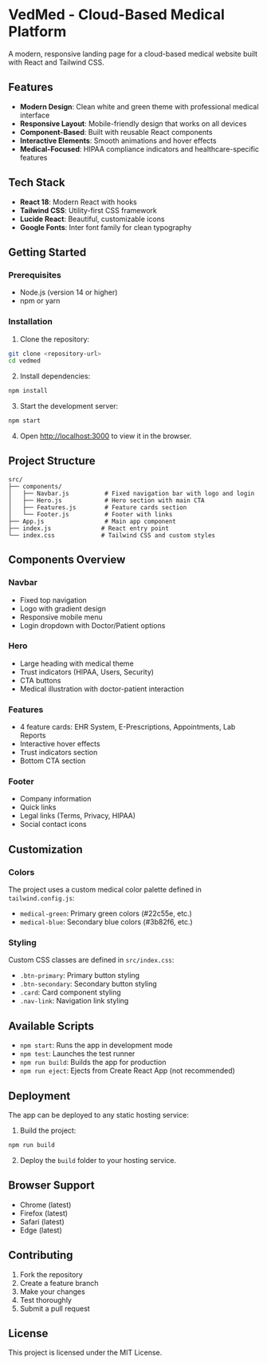 # VedMed - Cloud-Based Medical Platform

A modern, responsive landing page for a cloud-based medical website built with React and Tailwind CSS.

## Features

- **Modern Design**: Clean white and green theme with professional medical interface
- **Responsive Layout**: Mobile-friendly design that works on all devices
- **Component-Based**: Built with reusable React components
- **Interactive Elements**: Smooth animations and hover effects
- **Medical-Focused**: HIPAA compliance indicators and healthcare-specific features

## Tech Stack

- **React 18**: Modern React with hooks
- **Tailwind CSS**: Utility-first CSS framework
- **Lucide React**: Beautiful, customizable icons
- **Google Fonts**: Inter font family for clean typography

## Getting Started

### Prerequisites

- Node.js (version 14 or higher)
- npm or yarn

### Installation

1. Clone the repository:
```bash
git clone <repository-url>
cd vedmed
```

2. Install dependencies:
```bash
npm install
```

3. Start the development server:
```bash
npm start
```

4. Open [http://localhost:3000](http://localhost:3000) to view it in the browser.

## Project Structure

```
src/
├── components/
│   ├── Navbar.js          # Fixed navigation bar with logo and login
│   ├── Hero.js            # Hero section with main CTA
│   ├── Features.js        # Feature cards section
│   └── Footer.js          # Footer with links
├── App.js                 # Main app component
├── index.js              # React entry point
└── index.css             # Tailwind CSS and custom styles
```

## Components Overview

### Navbar
- Fixed top navigation
- Logo with gradient design
- Responsive mobile menu
- Login dropdown with Doctor/Patient options

### Hero
- Large heading with medical theme
- Trust indicators (HIPAA, Users, Security)
- CTA buttons
- Medical illustration with doctor-patient interaction

### Features
- 4 feature cards: EHR System, E-Prescriptions, Appointments, Lab Reports
- Interactive hover effects
- Trust indicators section
- Bottom CTA section

### Footer
- Company information
- Quick links
- Legal links (Terms, Privacy, HIPAA)
- Social contact icons

## Customization

### Colors
The project uses a custom medical color palette defined in `tailwind.config.js`:

- `medical-green`: Primary green colors (#22c55e, etc.)
- `medical-blue`: Secondary blue colors (#3b82f6, etc.)

### Styling
Custom CSS classes are defined in `src/index.css`:

- `.btn-primary`: Primary button styling
- `.btn-secondary`: Secondary button styling
- `.card`: Card component styling
- `.nav-link`: Navigation link styling

## Available Scripts

- `npm start`: Runs the app in development mode
- `npm test`: Launches the test runner
- `npm run build`: Builds the app for production
- `npm run eject`: Ejects from Create React App (not recommended)

## Deployment

The app can be deployed to any static hosting service:

1. Build the project:
```bash
npm run build
```

2. Deploy the `build` folder to your hosting service.

## Browser Support

- Chrome (latest)
- Firefox (latest)
- Safari (latest)
- Edge (latest)

## Contributing

1. Fork the repository
2. Create a feature branch
3. Make your changes
4. Test thoroughly
5. Submit a pull request

## License

This project is licensed under the MIT License. 
